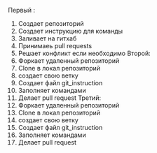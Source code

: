 Первый :
1. Создает репозиторий 
2. Создает инструкцию для команды 
3. Заливает на гитхаб
4. Принимаеь pull requests
5. Решает конфликт если необходимо
Второй:
1. Форкает удаленный репозиторий 
2. Clone в локал репозиторий
3. создает свою ветку 
4. Создает файл git_instruction
5. Заполняет командами
6. Делает pull request
Третий:
1. Форкает удаленный репозиторий 
2. Clone в локал репозиторий
3. создает свою ветку 
4. Создает файл git_instruction
5. Заполняет командами
6. Делает pull request